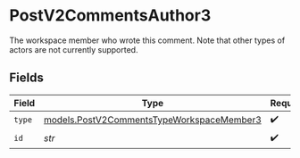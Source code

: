 # PostV2CommentsAuthor3

The workspace member who wrote this comment. Note that other types of actors are not currently supported.


## Fields

| Field                                                                                        | Type                                                                                         | Required                                                                                     | Description                                                                                  |
| -------------------------------------------------------------------------------------------- | -------------------------------------------------------------------------------------------- | -------------------------------------------------------------------------------------------- | -------------------------------------------------------------------------------------------- |
| `type`                                                                                       | [models.PostV2CommentsTypeWorkspaceMember3](../models/postv2commentstypeworkspacemember3.md) | :heavy_check_mark:                                                                           | N/A                                                                                          |
| `id`                                                                                         | *str*                                                                                        | :heavy_check_mark:                                                                           | N/A                                                                                          |